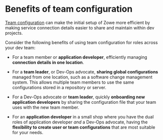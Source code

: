 # Benefits of team configuration

[Team configuration](../appendix/zowe-glossary#team-configuration) can make the initial setup of Zowe more efficient by making service connection details easier to share and maintain within dev projects.

Consider the following benefits of using team configuration for roles across your dev team:

- For a team member or **application developer**, efficiently managing **connection details in one location**.

- For a **team leader**, or Dev-Ops advocate, **sharing global configurations** managed from one location, such as a software change management system. This allows multiple team members to use the same configurations stored in a repository or server.

- For a Dev-Ops advocate or **team leader**, quickly **onboarding new application developers** by sharing the configuration file that your team uses with the new team member.

- For an **application developer** in a small shop where you have the dual roles of application developer *and* a Dev-Ops advocate, having the **flexibility to create user or team configurations** that are most suitable for your needs.
